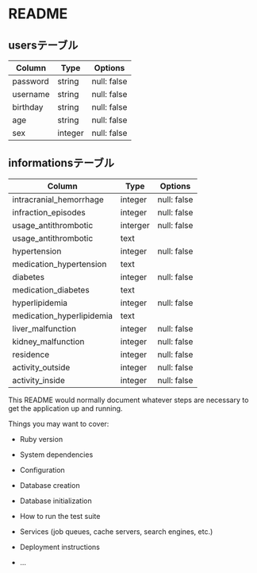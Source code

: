 # README
<!-- data registration機能
　　　user(id name password birthday age sex)
     informations(id) -->

## usersテーブル
<!-- userは1-1の関係をinformationと有している-->
|Column|Type|Options|
|------|----|-------|
|password|string|null: false|
|username|string|null: false|
|birthday|string|null: false|
|age|string|null: false|
|sex|integer|null: false|

## informationsテーブル
<!-- informationは1-1の関係をuserと有している-->
|Column|Type|Options|
|------|----|-------|
|intracranial_hemorrhage|integer|null: false|
|infraction_episodes|integer|null: false|
|usage_antithrombotic|interger|null: false|
|usage_antithrombotic|text||
|hypertension|integer|null: false|
|medication_hypertension|text||
|diabetes|integer|null: false|
|medication_diabetes|text||
|hyperlipidemia|integer|null: false|
|medication_hyperlipidemia|text||
|liver_malfunction|integer|null: false|
|kidney_malfunction|integer|null: false|
|residence|integer|null: false|
|activity_outside|integer|null: false|
|activity_inside|integer|null: false|


This README would normally document whatever steps are necessary to get the
application up and running.

Things you may want to cover:

* Ruby version

* System dependencies

* Configuration

* Database creation

* Database initialization

* How to run the test suite

* Services (job queues, cache servers, search engines, etc.)

* Deployment instructions

* ...
